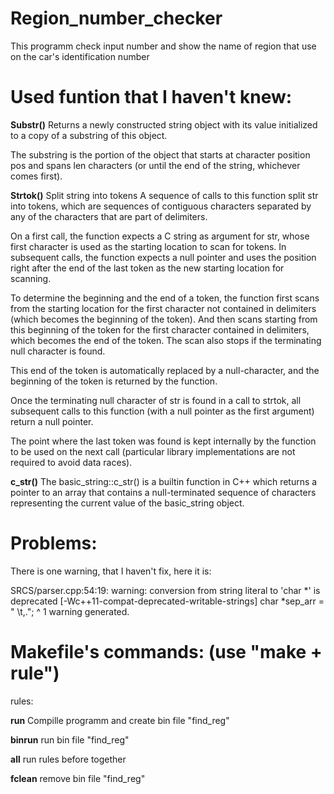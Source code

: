 # Region_number_checker
This programm check input number and show the name of region that use on the car's identification number

# Used funtion that I haven't knew:

**Substr()**
Returns a newly constructed string object with its value initialized to a copy of a substring of this object.

The substring is the portion of the object that starts at character position pos and spans len characters (or until the end of the string, whichever comes first).

**Strtok()**
Split string into tokens
A sequence of calls to this function split str into tokens, which are sequences of contiguous characters separated by any of the characters that are part of delimiters.

On a first call, the function expects a C string as argument for str, whose first character is used as the starting location to scan for tokens. In subsequent calls, the function expects a null pointer and uses the position right after the end of the last token as the new starting location for scanning.

To determine the beginning and the end of a token, the function first scans from the starting location for the first character not contained in delimiters (which becomes the beginning of the token). And then scans starting from this beginning of the token for the first character contained in delimiters, which becomes the end of the token. The scan also stops if the terminating null character is found.

This end of the token is automatically replaced by a null-character, and the beginning of the token is returned by the function.

Once the terminating null character of str is found in a call to strtok, all subsequent calls to this function (with a null pointer as the first argument) return a null pointer.

The point where the last token was found is kept internally by the function to be used on the next call (particular library implementations are not required to avoid data races).

 **c_str()**
 The basic_string::c_str() is a builtin function in C++ which returns a pointer to an array that contains a null-terminated sequence of characters representing the current value of the basic_string object.


# Problems:
There is one warning, that I haven't fix, here it is:

SRCS/parser.cpp:54:19: warning: conversion from string literal to 'char *' is deprecated [-Wc++11-compat-deprecated-writable-strings]
        char            *sep_arr = " \t,.";
                                   ^
1 warning generated.

# Makefile's commands: (use "make + rule")

rules: 

**run**
Compille programm and create bin file "find_reg"

**binrun**
run bin file "find_reg"

**all**
run rules before together

**fclean**
remove bin file "find_reg"
